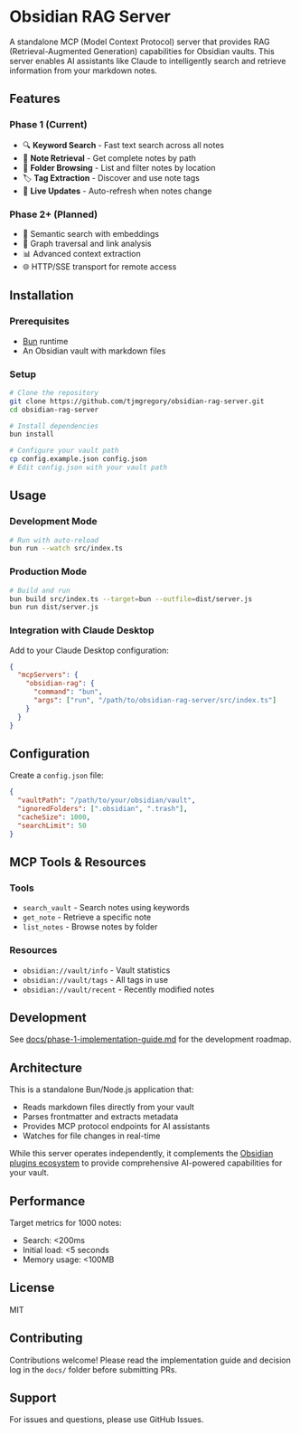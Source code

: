 # Obsidian RAG Server

A standalone MCP (Model Context Protocol) server that provides RAG (Retrieval-Augmented Generation) capabilities for Obsidian vaults. This server enables AI assistants like Claude to intelligently search and retrieve information from your markdown notes.

## Features

### Phase 1 (Current)
- 🔍 **Keyword Search** - Fast text search across all notes
- 📄 **Note Retrieval** - Get complete notes by path
- 📁 **Folder Browsing** - List and filter notes by location
- 🏷️ **Tag Extraction** - Discover and use note tags
- 🔄 **Live Updates** - Auto-refresh when notes change

### Phase 2+ (Planned)
- 🧠 Semantic search with embeddings
- 🔗 Graph traversal and link analysis
- 📊 Advanced context extraction
- 🌐 HTTP/SSE transport for remote access

## Installation

### Prerequisites
- [Bun](https://bun.sh) runtime
- An Obsidian vault with markdown files

### Setup

```bash
# Clone the repository
git clone https://github.com/tjmgregory/obsidian-rag-server.git
cd obsidian-rag-server

# Install dependencies
bun install

# Configure your vault path
cp config.example.json config.json
# Edit config.json with your vault path
```

## Usage

### Development Mode

```bash
# Run with auto-reload
bun run --watch src/index.ts
```

### Production Mode

```bash
# Build and run
bun build src/index.ts --target=bun --outfile=dist/server.js
bun run dist/server.js
```

### Integration with Claude Desktop

Add to your Claude Desktop configuration:

```json
{
  "mcpServers": {
    "obsidian-rag": {
      "command": "bun",
      "args": ["run", "/path/to/obsidian-rag-server/src/index.ts"]
    }
  }
}
```

## Configuration

Create a `config.json` file:

```json
{
  "vaultPath": "/path/to/your/obsidian/vault",
  "ignoredFolders": [".obsidian", ".trash"],
  "cacheSize": 1000,
  "searchLimit": 50
}
```

## MCP Tools & Resources

### Tools
- `search_vault` - Search notes using keywords
- `get_note` - Retrieve a specific note
- `list_notes` - Browse notes by folder

### Resources
- `obsidian://vault/info` - Vault statistics
- `obsidian://vault/tags` - All tags in use
- `obsidian://vault/recent` - Recently modified notes

## Development

See [docs/phase-1-implementation-guide.md](docs/phase-1-implementation-guide.md) for the development roadmap.

## Architecture

This is a standalone Bun/Node.js application that:
- Reads markdown files directly from your vault
- Parses frontmatter and extracts metadata
- Provides MCP protocol endpoints for AI assistants
- Watches for file changes in real-time

While this server operates independently, it complements the [Obsidian plugins ecosystem](https://github.com/tjmgregory/obsidian-plugins) to provide comprehensive AI-powered capabilities for your vault.

## Performance

Target metrics for 1000 notes:
- Search: <200ms
- Initial load: <5 seconds
- Memory usage: <100MB

## License

MIT

## Contributing

Contributions welcome! Please read the implementation guide and decision log in the `docs/` folder before submitting PRs.

## Support

For issues and questions, please use GitHub Issues.